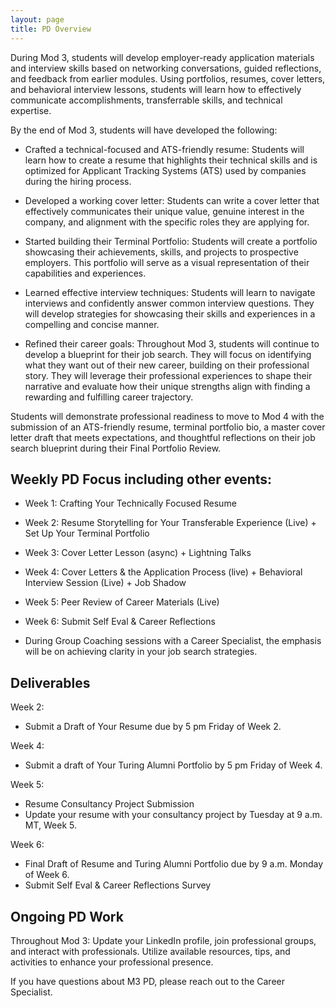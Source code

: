 ```yaml
---
layout: page
title: PD Overview 
---
```

During Mod 3, students will develop employer-ready application materials and interview skills based on networking conversations, guided reflections, and feedback from earlier modules. Using portfolios, resumes, cover letters, and behavioral interview lessons, students will learn how to effectively communicate accomplishments, transferrable skills, and technical expertise. 

By the end of Mod 3, students will have developed the following:
* Crafted a technical-focused and ATS-friendly resume: Students will learn how to create a resume that highlights their technical skills and is optimized for Applicant Tracking Systems (ATS) used by companies during the hiring process.

* Developed a working cover letter: Students can write a cover letter that effectively communicates their unique value, genuine interest in the company, and alignment with the specific roles they are applying for.

* Started building their Terminal Portfolio: Students will create a portfolio showcasing their achievements, skills, and projects to prospective employers. This portfolio will serve as a visual representation of their capabilities and experiences.

* Learned effective interview techniques: Students will learn to navigate interviews and confidently answer common interview questions. They will develop strategies for showcasing their skills and experiences in a compelling and concise manner.

* Refined their career goals: Throughout Mod 3, students will continue to develop a blueprint for their job search. They will focus on identifying what they want out of their new career, building on their professional story. They will leverage their professional experiences to shape their narrative and evaluate how their unique strengths align with finding a rewarding and fulfilling career trajectory.

Students will demonstrate professional readiness to move to Mod 4 with the submission of  an ATS-friendly resume, terminal portfolio bio,  a master cover letter draft  that meets expectations, and thoughtful reflections on their job search blueprint during their Final Portfolio Review. 


## Weekly PD Focus including other events:
* Week 1: Crafting Your Technically Focused Resume
* Week 2: Resume Storytelling for Your Transferable Experience (Live)  + Set Up Your Terminal Portfolio
* Week 3: Cover Letter Lesson  (async) + Lightning Talks
* Week 4: Cover Letters & the Application Process (live) + Behavioral Interview Session (Live) + Job Shadow
* Week 5: Peer Review of Career Materials (Live)
* Week 6: Submit Self Eval & Career Reflections

* During Group Coaching sessions with a Career Specialist, the emphasis will be on achieving clarity in your job search strategies.

## Deliverables 
Week 2:
* Submit a Draft of Your Resume due by 5 pm Friday of Week 2. 

Week 4:
* Submit a draft of Your Turing Alumni Portfolio by 5 pm Friday of Week 4.

Week 5: 
* Resume Consultancy Project Submission
* Update your resume with your consultancy project by Tuesday at 9 a.m. MT, Week 5. 

Week 6: 
* Final Draft of Resume and Turing Alumni Portfolio due by 9 a.m. Monday of Week 6.
* Submit Self Eval & Career Reflections Survey

## Ongoing PD Work
Throughout Mod 3: Update your LinkedIn profile, join professional groups, and interact with professionals.
Utilize available resources, tips, and activities to enhance your professional presence. 

If you have questions about M3 PD, please reach out to the Career Specialist.
